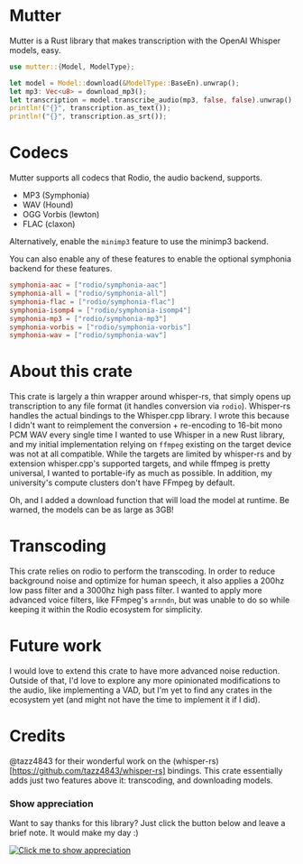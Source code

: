 # Mutter

Mutter is a Rust library that makes transcription with the OpenAI Whisper models, easy.

```rust
use mutter::{Model, ModelType};

let model = Model::download(&ModelType::BaseEn).unwrap();
let mp3: Vec<u8> = download_mp3();
let transcription = model.transcribe_audio(mp3, false, false).unwrap();
println!("{}", transcription.as_text());
println!("{}", transcription.as_srt());
```

# Codecs

Mutter supports all codecs that Rodio, the audio backend, supports.
* MP3 (Symphonia)
* WAV (Hound)
* OGG Vorbis (lewton)
* FLAC (claxon)

Alternatively, enable the `minimp3` feature to use the minimp3 backend.

You can also enable any of these features to enable the optional symphonia backend for these features.


```toml
symphonia-aac = ["rodio/symphonia-aac"]
symphonia-all = ["rodio/symphonia-all"]
symphonia-flac = ["rodio/symphonia-flac"]
symphonia-isomp4 = ["rodio/symphonia-isomp4"]
symphonia-mp3 = ["rodio/symphonia-mp3"]
symphonia-vorbis = ["rodio/symphonia-vorbis"]
symphonia-wav = ["rodio/symphonia-wav"]
```

# About this crate

This crate is largely a thin wrapper around whisper-rs, that simply opens up transcription to any file format (it handles conversion via `rodio`). Whisper-rs handles the actual bindings to the Whisper.cpp library. I wrote this because I didn't want to reimplement the conversion + re-encoding to 16-bit mono PCM WAV every single time I wanted to use Whisper in a new Rust library, and my initial implementation relying on `ffmpeg` existing on the target device was not at all compatible. While the targets are limited by whisper-rs and by extension whisper.cpp's supported targets, and while ffmpeg is pretty universal, I wanted to portable-ify as much as possible. In addition, my university's compute clusters don't have FFmpeg by default.

Oh, and I added a download function that will load the model at runtime. Be warned, the models can be as large as 3GB!

# Transcoding

This crate relies on rodio to perform the transcoding. In order to reduce background noise and optimize for human speech, it also applies a 200hz low pass filter and a 3000hz high pass filter. I wanted to apply more advanced voice filters, like FFmpeg's `arnndn`, but was unable to do so while keeping it within the Rodio ecosystem for simplicity.

# Future work

I would love to extend this crate to have more advanced noise reduction. Outside of that, I'd love to explore any more opinionated modifications to the audio, like implementing a VAD, but I'm yet to find any crates in the ecosystem yet (and might not have the time to implement it if I did). 

# Credits

@tazz4843 for their wonderful work on the (whisper-rs)[https://github.com/tazz4843/whisper-rs] bindings. This crate essentially adds just two features above it: transcoding, and downloading models.

### Show appreciation

Want to say thanks for this library? Just click the button below and leave a brief note. It would make my day :)

[![Click me to show appreciation](https://img.shields.io/badge/Say%20Thanks-%F0%9F%A6%80%F0%9F%A6%80%F0%9F%A6%80-1EAEDB.svg)](https://saythanks.io/to/sigaloid)